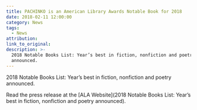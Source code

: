 ```yaml
---
title: PACHINKO is an American Library Awards Notable Book for 2018
date: 2018-02-11 12:00:00
category: News
tags:
  - News
attribution:
link_to_original:
description: >-
  2018 Notable Books List: Year’s best in fiction, nonfiction and poetry
  announced.
---
```


2018 Notable Books List: Year’s best in fiction, nonfiction and poetry announced.

Read the press release at the [ALA Website](2018 Notable Books List: Year’s best in fiction, nonfiction and poetry announced).